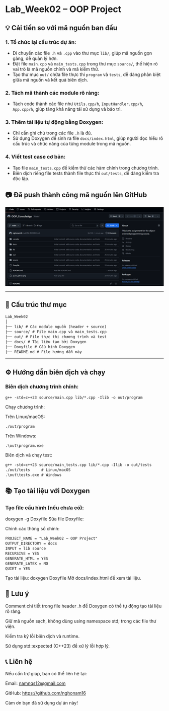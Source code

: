 # Lab_Week02 – OOP Project

## 💡 Cải tiến so với mã nguồn ban đầu

### 1. Tổ chức lại cấu trúc dự án:
- Di chuyển các file `.h` và `.cpp` vào thư mục `lib/`, giúp mã nguồn gọn gàng, dễ quản lý hơn.
- Đặt file `main.cpp` và `main_tests.cpp` trong thư mục `source/`, thể hiện rõ vai trò là mã nguồn chính và mã kiểm thử.
- Tạo thư mục `out/` chứa file thực thi `program` và `tests`, dễ dàng phân biệt giữa mã nguồn và kết quả biên dịch.

### 2. Tách mã thành các module rõ ràng:
- Tách code thành các file như `Utils.cpp/h`, `InputHandler.cpp/h`, `App.cpp/h`, giúp tăng khả năng tái sử dụng và bảo trì.

### 3. Thêm tài liệu tự động bằng Doxygen:
- Chỉ cần ghi chú trong các file `.h` là đủ.
- Sử dụng Doxygen để sinh ra file `docs/index.html`, giúp người đọc hiểu rõ cấu trúc và chức năng của từng module trong mã nguồn.

### 4. Viết test case cơ bản:
- Tạo file `main_tests.cpp` để kiểm thử các hàm chính trong chương trình.
- Biên dịch riêng file tests thành file thực thi `out/tests`, dễ dàng kiểm tra độc lập.

## 📷 Đã push thành công mã nguồn lên GitHub

![Push thành công lên GitHub](push_github.png)

---

## 📁 Cấu trúc thư mục
```
Lab_Week02
│
├── lib/ # Các module nguồn (header + source)
├── source/ # File main.cpp và main_tests.cpp
├── out/ # File thực thi chương trình và test
├── docs/ # Tài liệu tạo bởi Doxygen
├── Doxyfile # Cấu hình Doxygen
├── README.md # File hướng dẫn này
```
---

## ⚙️ Hướng dẫn biên dịch và chạy

### Biên dịch chương trình chính:

```
g++ -std=c++23 source/main.cpp lib/*.cpp -Ilib -o out/program
```
Chạy chương trình:

Trên Linux/macOS: 
```
./out/program
```

Trên Windows: 
```
.\out\program.exe
```

Biên dịch và chạy test:
```
g++ -std=c++23 source/main_tests.cpp lib/*.cpp -Ilib -o out/tests
./out/tests     # Linux/macOS
.\out\tests.exe # Windows
```
## 📚 Tạo tài liệu với Doxygen
### Tạo file cấu hình (nếu chưa có):

doxygen -g Doxyfile
Sửa file Doxyfile:

Chỉnh các thông số chính:
```
PROJECT_NAME = "Lab_Week02 – OOP Project"
OUTPUT_DIRECTORY = docs
INPUT = lib source
RECURSIVE = YES
GENERATE_HTML = YES
GENERATE_LATEX = NO
QUIET = YES
```
Tạo tài liệu: doxygen Doxyfile
Mở docs/index.html để xem tài liệu.

## 📝 Lưu ý
Comment chi tiết trong file header .h để Doxygen có thể tự động tạo tài liệu rõ ràng.

Giữ mã nguồn sạch, không dùng using namespace std; trong các file thư viện.

Kiểm tra kỹ lỗi biên dịch và runtime.

Sử dụng std::expected (C++23) để xử lý lỗi hợp lý.

## 📞 Liên hệ
Nếu cần trợ giúp, bạn có thể liên hệ tại:

Email: namnqs12@gmail.com

GitHub: https://github.com/nghonam16

Cảm ơn bạn đã sử dụng dự án này!